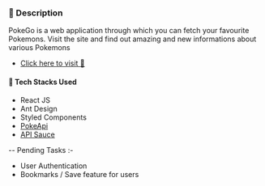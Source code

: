 ### 📇 Description

PokeGo is a web application through which you can fetch your favourite Pokemons.
Visit the site and find out amazing and new informations about various Pokemons

- [Click here to visit 🚀](https://mypokego.netlify.app/)

#### 🔧 Tech Stacks Used

- React JS
- Ant Design
- Styled Components
- [PokeApi](https://pokeapi.co/)
- [API Sauce ](https://github.com/infinitered/apisauce)



-- Pending Tasks :-
- User Authentication
- Bookmarks / Save feature for users
